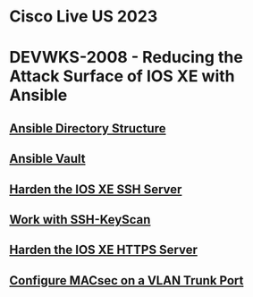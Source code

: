 # Cisco Live US 2023
# DEVWKS-2008 - Reducing the Attack Surface of IOS XE with Ansible

## [Ansible Directory Structure](/Directory_Structure.md)


## [Ansible Vault](/01-Ansible_Vault.md)


## [Harden the IOS XE SSH Server](/02-Harden_SSH.md)


## [Work with SSH-KeyScan](/03-Harden_SSH.md)


## [Harden the IOS XE HTTPS Server](/04-Harden_HTTPS.md)


## [Configure MACsec on a VLAN Trunk Port](/05-MACsec_PSK.md)
  
  
